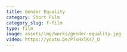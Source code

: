 ```yaml
---
title: Gender Equality
category: Short Film
category_slug: f-film
type: film
image: assets/img/works/gender-equality.jpg
video: https://youtu.be/P7vHxlKs7_U
---
```

